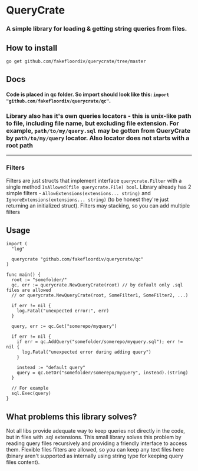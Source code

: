 # QueryCrate
### A simple library for loading & getting string queries from files.

## How to install
`go get github.com/fakefloordiv/querycrate/tree/master`

## Docs
#### Code is placed in qc folder. So import should look like this: `import "github.com/fakefloordiv/querycrate/qc"`.

### Library also has it's own queries locators - this is unix-like path to file, including file name, but excluding file extension. For example, `path/to/my/query.sql` may be gotten from QueryCrate by `path/to/my/query` locator. Also locator does not starts with a root path
---
### Filters
Filters are just structs that implement interface `querycrate.Filter` with a single method `IsAllowed(file querycrate.File) bool`. Library already has 2 simple filters - `AllowExtensions(extensions... string)` and `IgnoreExtensions(extensions... string)` (to be honest they're just returning an initialized struct). Filters may stacking, so you can add multiple filters


## Usage
```golang
import (
  "log"

  querycrate "github.com/fakefloordiv/querycrate/qc"
)

func main() {
  root := "somefolder/"
  qc, err := querycrate.NewQueryCrate(root) // by default only .sql files are allowed
  // or querycrate.NewQueryCrate(root, SomeFilter1, SomeFilter2, ...)
  
  if err != nil {
    log.Fatal("unexpected error:", err)
  }
  
  query, err := qc.Get("somerepo/myquery")
  
  if err != nil {
    if err = qc.AddQuery("somefolder/somerepo/myquery.sql"); err != nil {
      log.Fatal("unexpected error during adding query")
    }
    
    instead := "default query"
    query = qc.GetOr("somefolder/somerepo/myquery", instead).(string)
  }
  
  // For example
  sql.Exec(query)
}
```

## What problems this library solves?
Not all libs provide adequate way to keep queries not directly in the code, but in files with .sql extensions. This small library solves this problem by reading query files recursively and providing a friendly interface to access them. Flexible files filters are allowed, so you can keep any text files here (binary aren't supported as internally using string type for keeping query files content).

